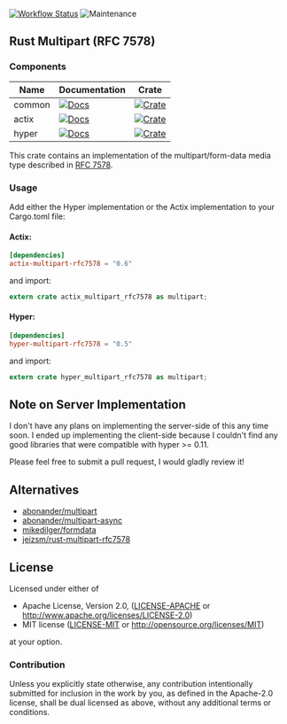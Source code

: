 [![Workflow Status](https://github.com/ferristseng/rust-multipart-rfc7578/workflows/Rust/badge.svg)](https://github.com/ferristseng/rust-multipart-rfc7578/actions?query=workflow%3A%22Rust%22)
![Maintenance](https://img.shields.io/badge/maintenance-passively--maintained-yellowgreen.svg)

## Rust Multipart (RFC 7578)

### Components

| Name   | Documentation                                  | Crate                                             |
| ------ | -----------------------------------------------| ------------------------------------------------- |
| common | [![Docs][common docs badge]][common docs link] | [![Crate][common crate badge]][common crate link] |
| actix  | [![Docs][actix docs badge]][actix docs link]   | [![Crate][actix crate badge]][actix crate link]   |
| hyper  | [![Docs][hyper docs badge]][hyper docs link]   | [![Crate][hyper crate badge]][hyper crate link]   |

This crate contains an implementation of the multipart/form-data media
type described in [RFC 7578](https://tools.ietf.org/html/rfc7578).

### Usage

Add either the Hyper implementation or the Actix implementation to
your Cargo.toml file:

#### Actix:

```toml
[dependencies]
actix-multipart-rfc7578 = "0.6"
```

and import:

```rust
extern crate actix_multipart_rfc7578 as multipart;
```

#### Hyper:

```toml
[dependencies]
hyper-multipart-rfc7578 = "0.5"
```

and import:

```rust
extern crate hyper_multipart_rfc7578 as multipart;
```


## Note on Server Implementation

I don't have any plans on implementing the server-side of this any time soon. I ended up implementing the client-side because I couldn't find any good libraries that were compatible with hyper >= 0.11.

Please feel free to submit a pull request, I would gladly review it!

## Alternatives

  * [abonander/multipart](https://github.com/abonander/multipart)
  * [abonander/multipart-async](https://crates.io/crates/multipart-async)
  * [mikedilger/formdata](https://github.com/mikedilger/formdata)
  * [jeizsm/rust-multipart-rfc7578](https://github.com/jeizsm/rust-multipart-rfc7578)

## License

Licensed under either of

 * Apache License, Version 2.0, ([LICENSE-APACHE](LICENSE-APACHE) or http://www.apache.org/licenses/LICENSE-2.0)
 * MIT license ([LICENSE-MIT](LICENSE-MIT) or http://opensource.org/licenses/MIT)

at your option.

### Contribution

Unless you explicitly state otherwise, any contribution intentionally submitted for inclusion in the work by you, as defined in the Apache-2.0 license, shall be dual licensed as above, without any additional terms or conditions.

[common docs badge]: https://docs.rs/common-multipart-rfc7578/badge.svg "common-multipart-rfc7578 documentation"
[common docs link]: https://docs.rs/common-multipart-rfc7578
[common crate badge]: https://img.shields.io/crates/v/common-multipart-rfc7578.svg "common-multipart-rfc7578 crates.io"
[common crate link]: https://crates.io/crates/common-multipart-rfc7578
[actix docs badge]: https://docs.rs/actix-multipart-rfc7578/badge.svg "actix-multipart-rfc7578 documentation"
[actix docs link]: https://docs.rs/actix-multipart-rfc7578
[actix crate badge]: https://img.shields.io/crates/v/actix-multipart-rfc7578.svg "actix-multipart-rfc7578 crates.io"
[actix crate link]: https://crates.io/crates/actix-multipart-rfc7578
[hyper docs badge]: https://docs.rs/hyper-multipart-rfc7578/badge.svg "hyper-multipart-rfc7578 documentation"
[hyper docs link]: https://docs.rs/hyper-multipart-rfc7578
[hyper crate badge]: https://img.shields.io/crates/v/hyper-multipart-rfc7578.svg "hyper-multipart-rfc7578 crates.io"
[hyper crate link]: https://crates.io/crates/hyper-multipart-rfc7578
